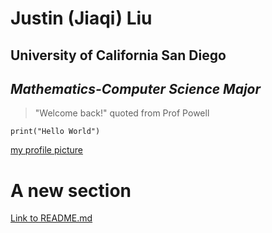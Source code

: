 # Justin (Jiaqi) Liu
## **University of California San Diego**
## _Mathematics-Computer Science Major_
> "Welcome back!" quoted from Prof Powell

```
print("Hello World")
```

[my profile picture](pictures\s1.png)

# A new section

[Link to README.md](MyPage\README.md)